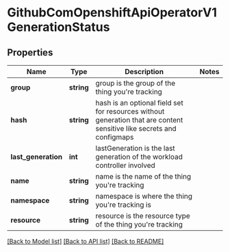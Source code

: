 # GithubComOpenshiftApiOperatorV1GenerationStatus

## Properties
Name | Type | Description | Notes
------------ | ------------- | ------------- | -------------
**group** | **string** | group is the group of the thing you&#39;re tracking | 
**hash** | **string** | hash is an optional field set for resources without generation that are content sensitive like secrets and configmaps | 
**last_generation** | **int** | lastGeneration is the last generation of the workload controller involved | 
**name** | **string** | name is the name of the thing you&#39;re tracking | 
**namespace** | **string** | namespace is where the thing you&#39;re tracking is | 
**resource** | **string** | resource is the resource type of the thing you&#39;re tracking | 

[[Back to Model list]](../README.md#documentation-for-models) [[Back to API list]](../README.md#documentation-for-api-endpoints) [[Back to README]](../README.md)


